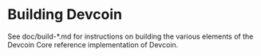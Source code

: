 Building Devcoin
================

See doc/build-*.md for instructions on building the various
elements of the Devcoin Core reference implementation of Devcoin.

